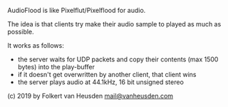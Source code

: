 AudioFlood is like Pixelflut/Pixelflood for audio.

The idea is that clients try make their audio sample to played as much as possible.

It works as follows:
- the server waits for UDP packets and copy their contents (max 1500 bytes) into the play-buffer
- if it doesn't get overwritten by another client, that client wins
- the server plays audio at 44.1kHz, 16 bit unsigned stereo


(c) 2019 by Folkert van Heusden <mail@vanheusden.com>
